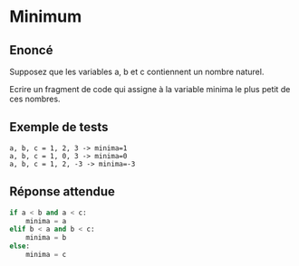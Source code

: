 # Minimum

## Enoncé
Supposez que les variables a, b et c contiennent un nombre naturel.

Ecrire un fragment de code qui assigne à la variable minima le plus petit de ces nombres.

## Exemple de tests
```
a, b, c = 1, 2, 3 -> minima=1
a, b, c = 1, 0, 3 -> minima=0
a, b, c = 1, 2, -3 -> minima=-3
```

## Réponse attendue

```python
if a < b and a < c:
    minima = a
elif b < a and b < c:
    minima = b
else:
    minima = c
```